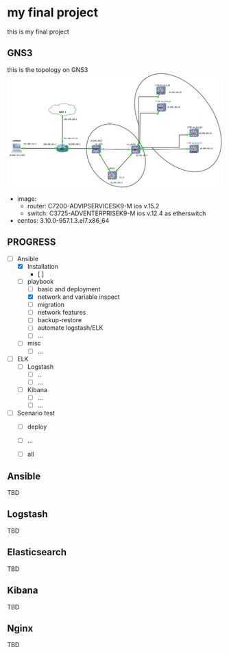 # my final project 
this is my final project
## GNS3 
this is the topology on GNS3
![](https://github.com/wardota/finalproject2019/blob/master/img/gns_topology.PNG)

- image: 
    - router: C7200-ADVIPSERVICESK9-M ios v.15.2 
    - switch: C3725-ADVENTERPRISEK9-M ios v.12.4 as etherswitch 
- centos: 3.10.0-957.1.3.el7.x86_64

## PROGRESS 
- [ ] Ansible
    - [x] Installation
        - [ ] 
    - [ ] playbook
        - [ ] basic and deployment
        - [x] network and variable inspect 
        - [ ] migration
        - [ ] network features
        - [ ] backup-restore
        - [ ] automate logstash/ELK
        - [ ] ...
    - [ ] misc
        - [ ] ...
- [ ] ELK
    - [ ] Logstash 
        - [ ] ..
        - [ ] ...
    - [ ] Kibana
        - [ ] ...
        - [ ] ...
- [ ] Scenario test
    - [ ] deploy
    - [ ] ...
    - [ ] all 
    


## Ansible
TBD

## Logstash
TBD

## Elasticsearch
TBD

## Kibana
TBD

## Nginx
TBD